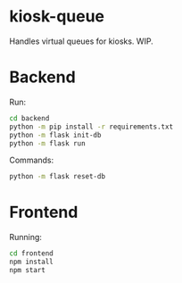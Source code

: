 # kiosk-queue
Handles virtual queues for kiosks. WIP.

# Backend
Run:
```bash
cd backend
python -m pip install -r requirements.txt
python -m flask init-db
python -m flask run
```

Commands:
```bash
python -m flask reset-db
```

# Frontend
Running:
```bash
cd frontend
npm install
npm start
```